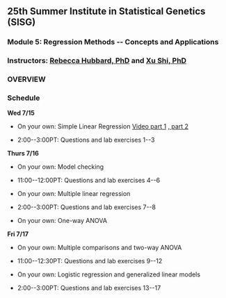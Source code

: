 ## 25th Summer Institute in Statistical Genetics (SISG)  
### Module 5: Regression Methods -- Concepts and Applications 
### Instructors: [Rebecca Hubbard, PhD](https://www.med.upenn.edu/ehr-stats) and [Xu Shi, PhD](https://www.xuritashi.com)

### OVERVIEW

### Schedule

**Wed 7/15**

* On your own: Simple Linear Regression [Video part 1](https://youtu.be/wEK9nDqf5lE)  [, part 2](https://youtu.be/yrJLAc3JwNo)

* 2:00--3:00PT: Questions and lab exercises 1--3


**Thurs 7/16**

* On your own: Model checking

* 11:00--12:00PT: Questions and lab exercises 4--6

* On your own: Multiple linear regression

* 2:00--3:00PT: Questions and lab exercises 7--8

* On your own: One-way ANOVA

**Fri 7/17**

* On your own: Multiple comparisons and two-way ANOVA

* 11:00--12:30PT: Questions and lab exercises 9--12

* On your own: Logistic regression and generalized linear models

* 2:00--3:00PT: Questions and lab exercises 13--17


